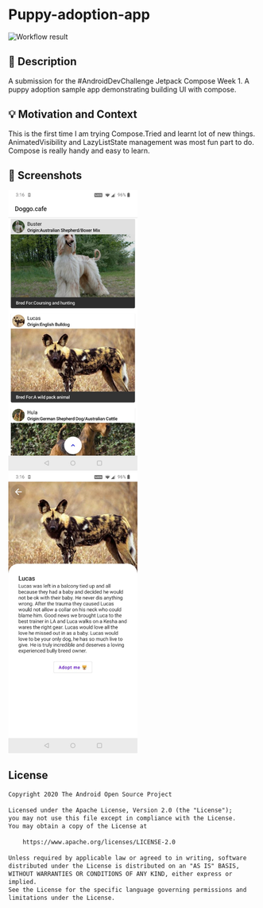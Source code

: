 # Puppy-adoption-app

<!--- Replace <OWNER> with your Github Username and <REPOSITORY> with the name of your repository. -->
<!--- You can find both of these in the url bar when you open your repository in github. -->
![Workflow result](https://github.com/shivam21/Puppy-adoption-app/workflows/Check/badge.svg)


## :scroll: Description
A submission for the #AndroidDevChallenge Jetpack Compose Week 1.
A puppy adoption sample app demonstrating building UI with compose.


## :bulb: Motivation and Context
This is the first time I am trying Compose.Tried and learnt lot of new things.
AnimatedVisibility and LazyListState management was most fun part to do.
Compose is really handy and easy to learn.


## :camera_flash: Screenshots
<!-- You can add more screenshots here if you like -->
<img src="/results/screenshot_1.png" width="260">&emsp;<img src="/results/screenshot_2.png" width="260">

## License
```
Copyright 2020 The Android Open Source Project

Licensed under the Apache License, Version 2.0 (the "License");
you may not use this file except in compliance with the License.
You may obtain a copy of the License at

    https://www.apache.org/licenses/LICENSE-2.0

Unless required by applicable law or agreed to in writing, software
distributed under the License is distributed on an "AS IS" BASIS,
WITHOUT WARRANTIES OR CONDITIONS OF ANY KIND, either express or implied.
See the License for the specific language governing permissions and
limitations under the License.
```